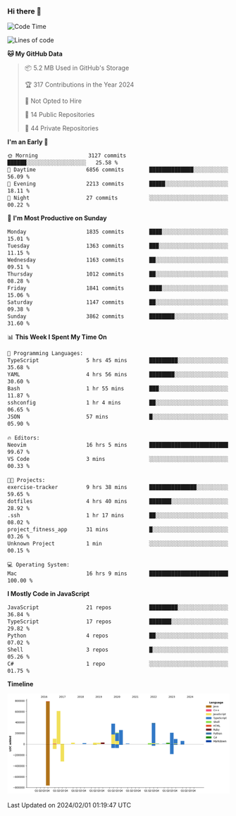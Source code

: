 ### Hi there 👋

<!--
**Clumsy-Coder/Clumsy-Coder** is a ✨ _special_ ✨ repository because its `README.md` (this file) appears on your GitHub profile.

Here are some ideas to get you started:

- 🔭 I’m currently working on ...
- 🌱 I’m currently learning ...
- 👯 I’m looking to collaborate on ...
- 🤔 I’m looking for help with ...
- 💬 Ask me about ...
- 📫 How to reach me: ...
- 😄 Pronouns: ...
- ⚡ Fun fact: ...
-->

<!-- anmol098/waka-readme-stats -->
<!--START_SECTION:waka-->
![Code Time](http://img.shields.io/badge/Code%20Time-675%20hrs%203%20mins-blue)

![Lines of code](https://img.shields.io/badge/From%20Hello%20World%20I%27ve%20Written-3.2%20million%20lines%20of%20code-blue)

**🐱 My GitHub Data** 

> 📦 5.2 MB Used in GitHub's Storage 
 > 
> 🏆 317 Contributions in the Year 2024
 > 
> 🚫 Not Opted to Hire
 > 
> 📜 14 Public Repositories 
 > 
> 🔑 44 Private Repositories 
 > 
**I'm an Early 🐤** 

```text
🌞 Morning                3127 commits        ██████░░░░░░░░░░░░░░░░░░░   25.58 % 
🌆 Daytime                6856 commits        ██████████████░░░░░░░░░░░   56.09 % 
🌃 Evening                2213 commits        █████░░░░░░░░░░░░░░░░░░░░   18.11 % 
🌙 Night                  27 commits          ░░░░░░░░░░░░░░░░░░░░░░░░░   00.22 % 
```
📅 **I'm Most Productive on Sunday** 

```text
Monday                   1835 commits        ████░░░░░░░░░░░░░░░░░░░░░   15.01 % 
Tuesday                  1363 commits        ███░░░░░░░░░░░░░░░░░░░░░░   11.15 % 
Wednesday                1163 commits        ██░░░░░░░░░░░░░░░░░░░░░░░   09.51 % 
Thursday                 1012 commits        ██░░░░░░░░░░░░░░░░░░░░░░░   08.28 % 
Friday                   1841 commits        ████░░░░░░░░░░░░░░░░░░░░░   15.06 % 
Saturday                 1147 commits        ██░░░░░░░░░░░░░░░░░░░░░░░   09.38 % 
Sunday                   3862 commits        ████████░░░░░░░░░░░░░░░░░   31.60 % 
```


📊 **This Week I Spent My Time On** 

```text
💬 Programming Languages: 
TypeScript               5 hrs 45 mins       █████████░░░░░░░░░░░░░░░░   35.68 % 
YAML                     4 hrs 56 mins       ████████░░░░░░░░░░░░░░░░░   30.60 % 
Bash                     1 hr 55 mins        ███░░░░░░░░░░░░░░░░░░░░░░   11.87 % 
sshconfig                1 hr 4 mins         ██░░░░░░░░░░░░░░░░░░░░░░░   06.65 % 
JSON                     57 mins             █░░░░░░░░░░░░░░░░░░░░░░░░   05.90 % 

🔥 Editors: 
Neovim                   16 hrs 5 mins       █████████████████████████   99.67 % 
VS Code                  3 mins              ░░░░░░░░░░░░░░░░░░░░░░░░░   00.33 % 

🐱‍💻 Projects: 
exercise-tracker         9 hrs 38 mins       ███████████████░░░░░░░░░░   59.65 % 
dotfiles                 4 hrs 40 mins       ███████░░░░░░░░░░░░░░░░░░   28.92 % 
.ssh                     1 hr 17 mins        ██░░░░░░░░░░░░░░░░░░░░░░░   08.02 % 
project_fitness_app      31 mins             █░░░░░░░░░░░░░░░░░░░░░░░░   03.26 % 
Unknown Project          1 min               ░░░░░░░░░░░░░░░░░░░░░░░░░   00.15 % 

💻 Operating System: 
Mac                      16 hrs 9 mins       █████████████████████████   100.00 % 
```

**I Mostly Code in JavaScript** 

```text
JavaScript               21 repos            █████████░░░░░░░░░░░░░░░░   36.84 % 
TypeScript               17 repos            ███████░░░░░░░░░░░░░░░░░░   29.82 % 
Python                   4 repos             ██░░░░░░░░░░░░░░░░░░░░░░░   07.02 % 
Shell                    3 repos             █░░░░░░░░░░░░░░░░░░░░░░░░   05.26 % 
C#                       1 repo              ░░░░░░░░░░░░░░░░░░░░░░░░░   01.75 % 
```



**Timeline**

![Lines of Code chart](https://raw.githubusercontent.com/Clumsy-Coder/Clumsy-Coder/main/assets/bar_graph.png)


 Last Updated on 2024/02/01 01:19:47 UTC
<!--END_SECTION:waka-->
